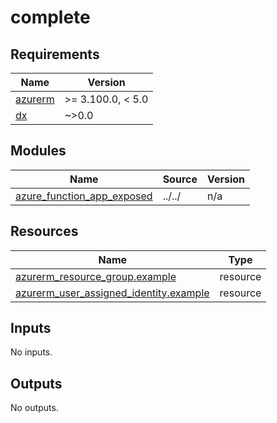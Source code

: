 # complete

<!-- BEGIN_TF_DOCS -->
## Requirements

| Name | Version |
|------|---------|
| <a name="requirement_azurerm"></a> [azurerm](#requirement\_azurerm) | >= 3.100.0, < 5.0 |
| <a name="requirement_dx"></a> [dx](#requirement\_dx) | ~>0.0 |

## Modules

| Name | Source | Version |
|------|--------|---------|
| <a name="module_azure_function_app_exposed"></a> [azure\_function\_app\_exposed](#module\_azure\_function\_app\_exposed) | ../../ | n/a |

## Resources

| Name | Type |
|------|------|
| [azurerm_resource_group.example](https://registry.terraform.io/providers/hashicorp/azurerm/latest/docs/resources/resource_group) | resource |
| [azurerm_user_assigned_identity.example](https://registry.terraform.io/providers/hashicorp/azurerm/latest/docs/resources/user_assigned_identity) | resource |

## Inputs

No inputs.

## Outputs

No outputs.
<!-- END_TF_DOCS -->
